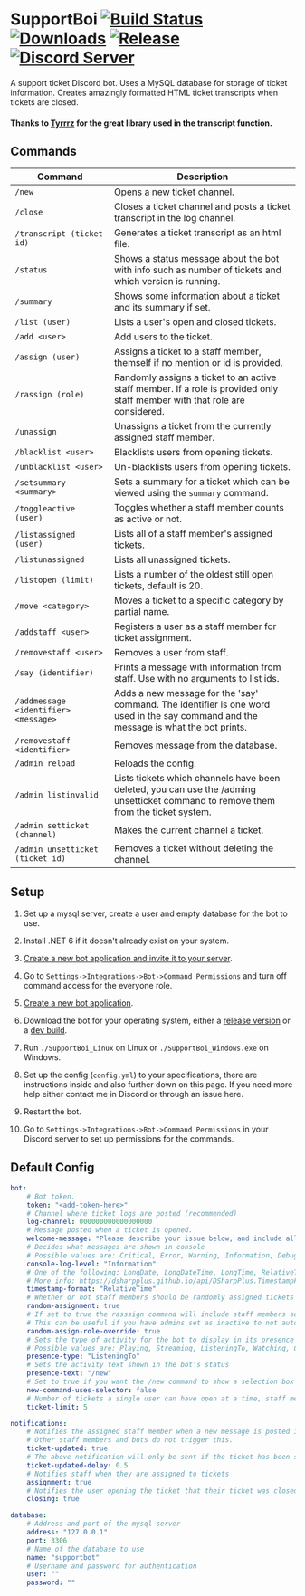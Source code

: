 # SupportBoi [![Build Status](https://jenkins.karlofduty.com/job/SupportBoi/job/master/badge/icon)](https://jenkins.karlofduty.com/blue/organizations/jenkins/SupportBoi/activity) [![Downloads](https://img.shields.io/github/downloads/KarlOfDuty/SupportBoi/total.svg)](https://github.com/KarlOfDuty/SupportBoi/releases) [![Release](https://img.shields.io/github/release/KarlofDuty/SupportBoi.svg)](https://github.com/KarlOfDuty/SupportBoi/releases) [![Discord Server](https://img.shields.io/discord/430468637183442945.svg?label=discord)](https://discord.gg/C5qMvkj)

A support ticket Discord bot. Uses a MySQL database for storage of ticket information. Creates amazingly formatted HTML ticket transcripts when tickets are closed.

#### Thanks to [Tyrrrz](https://github.com/Tyrrrz/DiscordChatExporter) for the great library used in the transcript function.

## Commands

| Command                              | Description                                                                                                                          |
|--------------------------------------|--------------------------------------------------------------------------------------------------------------------------------------|
| `/new`                               | Opens a new ticket channel.                                                                                                          |
| `/close`                             | Closes a ticket channel and posts a ticket transcript in the log channel.                                                            |
| `/transcript (ticket id) `           | Generates a ticket transcript as an html file.                                                                                       |
| `/status`                            | Shows a status message about the bot with info such as number of tickets and which version is running.                               |
| `/summary`                           | Shows some information about a ticket and its summary if set.                                                                        |
| `/list (user)`                       | Lists a user's open and closed tickets.                                                                                              |
| `/add <user>`                        | Add users to the ticket.                                                                                                             |
| `/assign (user)`                     | Assigns a ticket to a staff member, themself if no mention or id is provided.                                                        |
| `/rassign (role)`                    | Randomly assigns a ticket to an active staff member. If a role is provided only staff member with that role are considered.          |
| `/unassign`                          | Unassigns a ticket from the currently assigned staff member.                                                                         |
| `/blacklist <user>`                  | Blacklists users from opening tickets.                                                                                               |
| `/unblacklist <user>`                | Un-blacklists users from opening tickets.                                                                                            |
| `/setsummary <summary>`              | Sets a summary for a ticket which can be viewed using the `summary` command.                                                         |
| `/toggleactive (user)`               | Toggles whether a staff member counts as active or not.                                                                              |
| `/listassigned (user)`               | Lists all of a staff member's assigned tickets.                                                                                      |
| `/listunassigned`                    | Lists all unassigned tickets.                                                                                                        |
| `/listopen (limit)`                  | Lists a number of the oldest still open tickets, default is 20.                                                                      |
| `/move <category>`                   | Moves a ticket to a specific category by partial name.                                                                               |
| `/addstaff <user>`                   | Registers a user as a staff member for ticket assignment.                                                                            |
| `/removestaff <user>`                | Removes a user from staff.                                                                                                           |
| `/say (identifier)`                  | Prints a message with information from staff. Use with no arguments to list ids.                                                     |
| `/addmessage <identifier> <message>` | Adds a new message for the 'say' command. The identifier is one word used in the say command and the message is what the bot prints. |
| `/removestaff <identifier>`          | Removes message from the database.                                                                                                   |
| `/admin reload`                      | Reloads the config.                                                                                                                  |
| `/admin listinvalid`                 | Lists tickets which channels have been deleted, you can use the /adming unsetticket command to remove them from the ticket system.   |
| `/admin setticket (channel)`         | Makes the current channel a ticket.                                                                                                  |
| `/admin unsetticket (ticket id)`     | Removes a ticket without deleting the channel.                                                                                       |

## Setup

1. Set up a mysql server, create a user and empty database for the bot to use.

2. Install .NET 6 if it doesn't already exist on your system.

3. [Create a new bot application and invite it to your server](docs/CreateBot.md).

4. Go to `Settings->Integrations->Bot->Command Permissions` and turn off command access for the everyone role.

5. [Create a new bot application](https://discordpy.readthedocs.io/en/latest/discord.html).

6. Download the bot for your operating system, either a [release version](https://github.com/KarlOfDuty/SupportBoi/releases) or a [dev build](https://jenkins.karlofduty.com/blue/organizations/jenkins/SupportBoi/activity).

7. Run `./SupportBoi_Linux` on Linux or `./SupportBoi_Windows.exe` on Windows.

8. Set up the config (`config.yml`) to your specifications, there are instructions inside and also further down on this page. If you need more help either contact me in Discord or through an issue here.

9. Restart the bot.

10. Go to `Settings->Integrations->Bot->Command Permissions` in your Discord server to set up permissions for the commands.

## Default Config

```yaml
bot:
    # Bot token.
    token: "<add-token-here>"
    # Channel where ticket logs are posted (recommended)
    log-channel: 000000000000000000
    # Message posted when a ticket is opened.
    welcome-message: "Please describe your issue below, and include all information needed for us to take action. This is an example ticket message and can be changed in the config."
    # Decides what messages are shown in console
    # Possible values are: Critical, Error, Warning, Information, Debug.
    console-log-level: "Information"
    # One of the following: LongDate, LongDateTime, LongTime, RelativeTime, ShortDate, ShortDateTime, ShortTime
    # More info: https://dsharpplus.github.io/api/DSharpPlus.TimestampFormat.html
    timestamp-format: "RelativeTime"
    # Whether or not staff members should be randomly assigned tickets when they are made. Individual staff members can opt out using the toggleactive command.
    random-assignment: true
    # If set to true the rasssign command will include staff members set as inactive if a specific role is specified in the command.
    # This can be useful if you have admins set as inactive to not automatically receive tickets and then have moderators elevate tickets when needed.
    random-assign-role-override: true
    # Sets the type of activity for the bot to display in its presence status
    # Possible values are: Playing, Streaming, ListeningTo, Watching, Competing
    presence-type: "ListeningTo"
    # Sets the activity text shown in the bot's status
    presence-text: "/new"
    # Set to true if you want the /new command to show a selection box instead of a series of buttons
    new-command-uses-selector: false
    # Number of tickets a single user can have open at a time, staff members are excluded from this
    ticket-limit: 5

notifications:
    # Notifies the assigned staff member when a new message is posted in a ticket if the ticket has been silent for a configurable amount of time
    # Other staff members and bots do not trigger this.
    ticket-updated: true
    # The above notification will only be sent if the ticket has been silent for more than this amount of days. Default is 0.5 days.
    ticket-updated-delay: 0.5
    # Notifies staff when they are assigned to tickets
    assignment: true
    # Notifies the user opening the ticket that their ticket was closed and includes the transcript
    closing: true

database:
    # Address and port of the mysql server
    address: "127.0.0.1"
    port: 3306
    # Name of the database to use
    name: "supportbot"
    # Username and password for authentication
    user: ""
    password: ""
```

